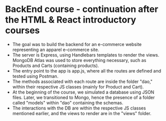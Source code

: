 # BackEnd course - continuation after the HTML & React introductory courses

* The goal was to build the backend for an e-commerce website representing an apparel e-commerce site.
* The server is Express, using Handlebars templates to render the views. MongoDB Atlas was used to store everything necessary, such as Products and Carts (containing products).
* The entry point to the app is app.js, where all the routes are defined and tested using Postman.
* The methods associated with each route are inside the folder "dao," within their respective JS classes (mainly for Product and Cart).
* At the beginning of the course, we simulated a database using JSON files. Later, we transitioned to Mongo, hence the presence of a folder called "models" within "dao" containing the schemas.
* The interactions with the DB are within the respective JS classes mentioned earlier, and the views to render are in the "views" folder.
